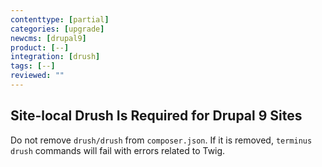 ```yaml
---
contenttype: [partial]
categories: [upgrade]
newcms: [drupal9]
product: [--]
integration: [drush]
tags: [--]
reviewed: ""
---
```


## Site-local Drush Is Required for Drupal 9 Sites

Do not remove `drush/drush` from `composer.json`. If it is removed, `terminus drush` commands will fail with errors related to Twig.


